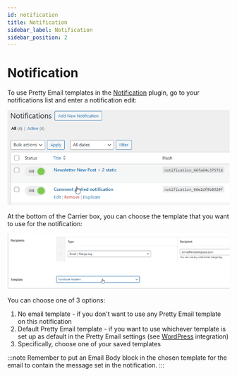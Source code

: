 ```yaml
---
id: notification
title: Notification
sidebar_label: Notification
sidebar_position: 2
---
```


# Notification

To use Pretty Email templates in the [Notification](https://wordpress.org/plugins/notification/) plugin, go to your notifications list and enter a notification edit:

![](./assets/obraz-19.png)

At the bottom of the Carrier box, you can choose the template that you want to use for the notification:

![](./assets/obraz-20.png)

You can choose one of 3 options:

1. No email template - if you don't want to use any Pretty Email template on this notification
2. Default Pretty Email template - if you want to use whichever template is set up as default in the Pretty Email settings (see [WordPress](./wordpress) integration)
3. Specifically, choose one of your saved templates

:::note
Remember to put an Email Body block in the chosen template for the email to contain the message set in the notification.
:::